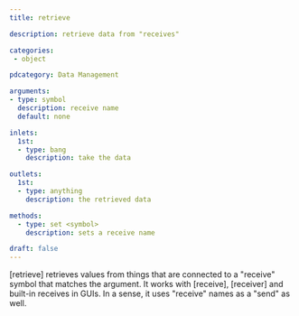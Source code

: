 ```yaml
---
title: retrieve

description: retrieve data from "receives"

categories:
 - object

pdcategory: Data Management

arguments:
- type: symbol
  description: receive name
  default: none

inlets: 
  1st:
  - type: bang
    description: take the data

outlets:
  1st:
  - type: anything
    description: the retrieved data

methods:
  - type: set <symbol>
    description: sets a receive name

draft: false
---
```


[retrieve] retrieves values from things that are connected to a "receive" symbol that matches the argument. It works with [receive], [receiver] and built-in receives in GUIs. In a sense, it uses "receive" names as a "send" as well.